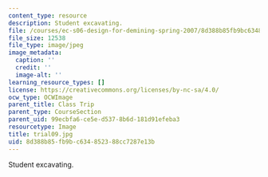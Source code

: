 ```yaml
---
content_type: resource
description: Student excavating.
file: /courses/ec-s06-design-for-demining-spring-2007/8d388b85fb9bc634852388cc7287e13b_trial09.jpg
file_size: 12538
file_type: image/jpeg
image_metadata:
  caption: ''
  credit: ''
  image-alt: ''
learning_resource_types: []
license: https://creativecommons.org/licenses/by-nc-sa/4.0/
ocw_type: OCWImage
parent_title: Class Trip
parent_type: CourseSection
parent_uid: 99ecbfa6-ce5e-d537-8b6d-181d91efeba3
resourcetype: Image
title: trial09.jpg
uid: 8d388b85-fb9b-c634-8523-88cc7287e13b
---
```

Student excavating.